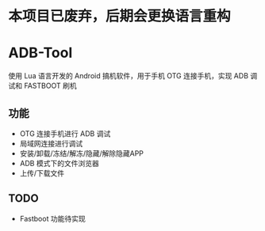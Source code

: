 # 本项目已废弃，后期会更换语言重构

# ADB-Tool
使用 Lua 语言开发的 Android 搞机软件，用于手机 OTG 连接手机，实现 ADB 调试和 FASTBOOT 刷机

## 功能
- OTG 连接手机进行 ADB 调试
- 局域网连接进行调试
- 安装/卸载/冻结/解冻/隐藏/解除隐藏APP
- ADB 模式下的文件浏览器
- 上传/下载文件

## TODO
- Fastboot 功能待实现
